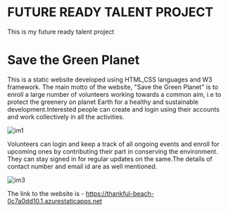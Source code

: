 <h1>FUTURE READY TALENT PROJECT</h1>
This is my future ready talent project
<h1>Save the Green Planet</h1>
This is a static website developed using HTML,CSS languages and W3 framework.
The main motto of the website, "Save the Green Planet" is to enroll a large number of volunteers working towards a common aim, i.e to protect the greenery 
on planet Earth for a healthy and sustainable development.Interested people can create and login using their accounts and work collectively in all the activities.

![im1](https://user-images.githubusercontent.com/109900792/186946263-01f59aa4-13ba-4449-82d5-309ed6b7ff75.png)

Volunteers can login and keep a track of all ongoing events and enroll for upcoming ones by contributing their part in conserving the environment.
They can stay signed in for regular updates on the same.The details of contact number and email id are as well mentioned.

![im3](https://user-images.githubusercontent.com/109900792/186949672-981d20b1-9a6c-4e02-a608-070c10ac2747.png)

The link to the website is - https://thankful-beach-0c7a0dd10.1.azurestaticapps.net

